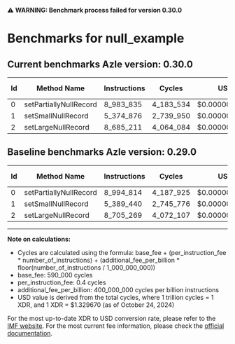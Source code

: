 ⚠️ **WARNING: Benchmark process failed for version 0.30.0**

# Benchmarks for null_example

## Current benchmarks Azle version: 0.30.0

| Id  | Method Name            | Instructions | Cycles    | USD           | USD/Million Calls | Change                             |
| --- | ---------------------- | ------------ | --------- | ------------- | ----------------- | ---------------------------------- |
| 0   | setPartiallyNullRecord | 8_983_835    | 4_183_534 | $0.0000055627 | $5.56             | <font color="green">-10_979</font> |
| 1   | setSmallNullRecord     | 5_374_876    | 2_739_950 | $0.0000036432 | $3.64             | <font color="green">-14_564</font> |
| 2   | setLargeNullRecord     | 8_685_211    | 4_064_084 | $0.0000054039 | $5.40             | <font color="green">-20_058</font> |

## Baseline benchmarks Azle version: 0.29.0

| Id  | Method Name            | Instructions | Cycles    | USD           | USD/Million Calls |
| --- | ---------------------- | ------------ | --------- | ------------- | ----------------- |
| 0   | setPartiallyNullRecord | 8_994_814    | 4_187_925 | $0.0000055686 | $5.56             |
| 1   | setSmallNullRecord     | 5_389_440    | 2_745_776 | $0.0000036510 | $3.65             |
| 2   | setLargeNullRecord     | 8_705_269    | 4_072_107 | $0.0000054146 | $5.41             |

---

**Note on calculations:**

- Cycles are calculated using the formula: base_fee + (per_instruction_fee \* number_of_instructions) + (additional_fee_per_billion \* floor(number_of_instructions / 1_000_000_000))
- base_fee: 590_000 cycles
- per_instruction_fee: 0.4 cycles
- additional_fee_per_billion: 400_000_000 cycles per billion instructions
- USD value is derived from the total cycles, where 1 trillion cycles = 1 XDR, and 1 XDR = $1.329670 (as of October 24, 2024)

For the most up-to-date XDR to USD conversion rate, please refer to the [IMF website](https://www.imf.org/external/np/fin/data/rms_sdrv.aspx).
For the most current fee information, please check the [official documentation](https://internetcomputer.org/docs/current/developer-docs/gas-cost#execution).
